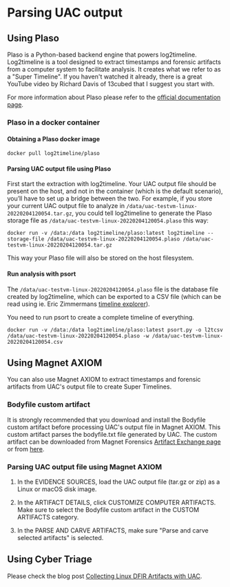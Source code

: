 # Parsing UAC output

## Using Plaso

Plaso is a Python-based backend engine that powers log2timeline. Log2timeline is a tool designed to extract timestamps and forensic artifacts from a computer system to facilitate analysis. It creates what we refer to as a "Super Timeline". If you haven't watched it already, there is a great YouTube video by Richard Davis of 13cubed that I suggest you start with.

For more information about Plaso please refer to the [official documentation page](https://plaso.readthedocs.io).

### Plaso in a docker container

#### Obtaining a Plaso docker image

```shell
docker pull log2timeline/plaso
```

#### Parsing UAC output file using Plaso

First start the extraction with log2timeline. Your UAC output file should be present on the host, and not in the container (which is the default scenario), you’ll have to set up a bridge between the two. For example, if you store your current UAC output file to analyze in ```/data/uac-testvm-linux-20220204120054.tar.gz```, you could tell log2timeline to generate the Plaso storage file as ```/data/uac-testvm-linux-20220204120054.plaso``` this way:

```shell
docker run -v /data:/data log2timeline/plaso:latest log2timeline --storage-file /data/uac-testvm-linux-20220204120054.plaso /data/uac-testvm-linux-20220204120054.tar.gz
```

This way your Plaso file will also be stored on the host filesystem.

#### Run analysis with psort

The ```/data/uac-testvm-linux-20220204120054.plaso``` file is the database file created by log2timeline, which can be exported to a CSV file (which can be read using ie. Eric Zimmermans [timeline explorer](https://ericzimmerman.github.io)).

You need to run psort to create a complete timeline of everything.

```shell
docker run -v /data:/data log2timeline/plaso:latest psort.py -o l2tcsv /data/uac-testvm-linux-20220204120054.plaso -w /data/uac-testvm-linux-20220204120054.csv
```

## Using Magnet AXIOM

You can also use Magnet AXIOM to extract timestamps and forensic artifacts from UAC's output file to create Super Timelines.

### Bodyfile custom artifact

It is strongly recommended that you download and install the Bodyfile custom artifact before processing UAC's output file in Magnet AXIOM. This custom artifact parses the bodyfile.txt file generated by UAC. The custom artifact can be downloaded from Magnet Forensics [Artifact Exchange page](https://artifacts.magnetforensics.com) or from [here](magnet/Bodyfile.py).

### Parsing UAC output file using Magnet AXIOM

1. In the EVIDENCE SOURCES, load the UAC output file (tar.gz or zip) as a Linux or macOS disk image.

2. In the ARTIFACT DETAILS, click CUSTOMIZE COMPUTER ARTIFACTS. Make sure to select the Bodyfile custom artifact in the CUSTOM ARTIFACTS category.

3. In the PARSE AND CARVE ARTIFACTS, make sure "Parse and carve selected artifacts" is selected.

## Using Cyber Triage

Please check the blog post [Collecting Linux DFIR Artifacts with UAC](https://www.cybertriage.com/blog/collecting-linux-dfir-artifacts-with-uac/).
